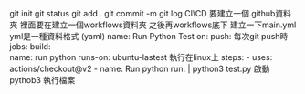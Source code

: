 git init
git status
git add .
git commit -m
git log
CI\CD
    要建立一個.github資料夾  裡面要在建立一個workflows資料夾 之後再workflows底下 建立一下main.yml
    yml是一種資料格式 (yaml)
    name: Run Python Test
    on:
         push: 每次git push時 
    jobs:
         build:   
            name: run python
            runs-on: ubuntu-lastest  執行在linux上
            steps:
            - uses: actions/checkout@v2
            - name: Run python
           run: |
              python3 test.py  啟動pythob3  執行檔案